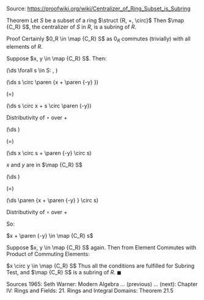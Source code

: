 # 

Source: https://proofwiki.org/wiki/Centralizer_of_Ring_Subset_is_Subring

Theorem
Let $S$ be a subset of a ring $\struct {R, +, \circ}$
Then $\map {C_R} S$, the centralizer of $S$ in $R$, is a subring of $R$.


Proof
Certainly $0_R \in \map {C_R} S$ as $0_R$ commutes (trivially) with all elements of $R$.

Suppose $x, y \in \map {C_R} S$.
Then:










\(\ds \forall s \in S: \, \)



\(\ds s \circ \paren {x + \paren {-y} }\)

\(=\)







\(\ds s \circ x + s \circ \paren {-y}\)





Distributivity of $\circ$ over $+$














\(\ds \)

\(=\)







\(\ds x \circ s + \paren {-y} \circ s\)





$x$ and $y$ are in $\map {C_R} S$














\(\ds \)

\(=\)







\(\ds \paren {x + \paren {-y} } \circ s\)





Distributivity of $\circ$ over $+$




So:

$x + \paren {-y} \in \map {C_R} s$

Suppose $x, y \in \map {C_R} S$ again.
Then from Element Commutes with Product of Commuting Elements:

$x \circ y \in \map {C_R} S$
Thus all the conditions are fulfilled for Subring Test, and $\map {C_R} S$ is a subring of $R$.
$\blacksquare$


Sources
1965: Seth Warner: Modern Algebra ... (previous) ... (next): Chapter $\text {IV}$: Rings and Fields: $21$. Rings and Integral Domains: Theorem $21.5$




